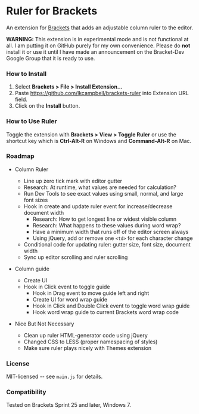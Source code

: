 # Ruler for Brackets
An extension for [Brackets](https://github.com/adobe/brackets/) that adds
an adjustable column ruler to the editor.

**WARNING:** This extension is in experimental mode and is not functional
at all. I am putting it on GitHub purely for my own convenience.  Please
do **not** install it or use it until I have made an announcement on the
Bracket-Dev Google Group that it is ready to use.

### How to Install
1. Select **Brackets > File > Install Extension...**
2. Paste https://github.com/lkcampbell/brackets-ruler
into Extension URL field.
3. Click on the **Install** button.

### How to Use Ruler
Toggle the extension with **Brackets > View > Toggle Ruler** or use the
shortcut key which is **Ctrl-Alt-R** on Windows and **Command-Alt-R** on Mac.

### Roadmap

* Column Ruler
  * Line up zero tick mark with editor gutter
  * Research: At runtime, what values are needed for calculation?
  * Run Dev Tools to see exact values using small, normal, and large font sizes
  * Hook in create and update ruler event for increase/decrease document width
     * Research: How to get longest line or widest visible column
     * Research: What happens to these values during word wrap?
     * Have a minimum width that runs off of the editor screen always
     * Using jQuery, add or remove one `<td>` for each character change
  * Conditional code for updating ruler: gutter size, font size, document width
  * Sync up editor scrolling and ruler scrolling

* Column guide
   * Create UI
   * Hook in Click event to toggle guide
      * Hook in Drag event to move guide left and right
      * Create UI for word wrap guide
      * Hook in Click and Double Click event to toggle word wrap guide
      * Hook word wrap guide to current Brackets word wrap code
  
* Nice But Not Necessary
   * Clean up ruler HTML-generator code using jQuery
   * Changed CSS to LESS (proper namespacing of styles)
   * Make sure ruler plays nicely with Themes extension

### License
MIT-licensed -- see `main.js` for details.

### Compatibility
Tested on Brackets Sprint 25 and later, Windows 7.
